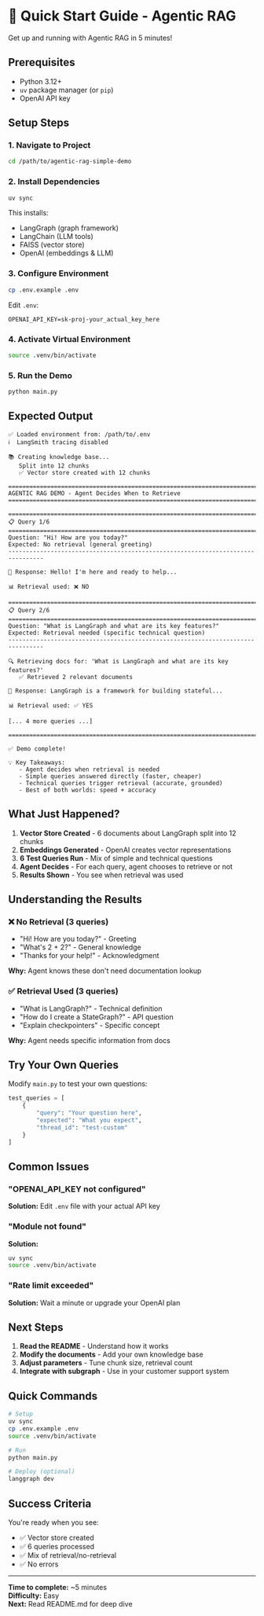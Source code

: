 # 🚀 Quick Start Guide - Agentic RAG

Get up and running with Agentic RAG in 5 minutes!

## Prerequisites

- Python 3.12+
- `uv` package manager (or `pip`)
- OpenAI API key

## Setup Steps

### 1. Navigate to Project

```bash
cd /path/to/agentic-rag-simple-demo
```

### 2. Install Dependencies

```bash
uv sync
```

This installs:
- LangGraph (graph framework)
- LangChain (LLM tools)
- FAISS (vector store)
- OpenAI (embeddings & LLM)

### 3. Configure Environment

```bash
cp .env.example .env
```

Edit `.env`:
```env
OPENAI_API_KEY=sk-proj-your_actual_key_here
```

### 4. Activate Virtual Environment

```bash
source .venv/bin/activate
```

### 5. Run the Demo

```bash
python main.py
```

## Expected Output

```
✅ Loaded environment from: /path/to/.env
ℹ️  LangSmith tracing disabled

📚 Creating knowledge base...
   Split into 12 chunks
   ✅ Vector store created with 12 chunks

================================================================================
AGENTIC RAG DEMO - Agent Decides When to Retrieve
================================================================================

================================================================================
📋 Query 1/6
================================================================================
Question: "Hi! How are you today?"
Expected: No retrieval (general greeting)
--------------------------------------------------------------------------------

💬 Response: Hello! I'm here and ready to help...

📊 Retrieval used: ❌ NO

================================================================================
📋 Query 2/6
================================================================================
Question: "What is LangGraph and what are its key features?"
Expected: Retrieval needed (specific technical question)
--------------------------------------------------------------------------------

🔍 Retrieving docs for: 'What is LangGraph and what are its key features?'
   ✅ Retrieved 2 relevant documents

💬 Response: LangGraph is a framework for building stateful...

📊 Retrieval used: ✅ YES

[... 4 more queries ...]

================================================================================

✅ Demo complete!

💡 Key Takeaways:
   - Agent decides when retrieval is needed
   - Simple queries answered directly (faster, cheaper)
   - Technical queries trigger retrieval (accurate, grounded)
   - Best of both worlds: speed + accuracy
```

## What Just Happened?

1. **Vector Store Created** - 6 documents about LangGraph split into 12 chunks
2. **Embeddings Generated** - OpenAI creates vector representations
3. **6 Test Queries Run** - Mix of simple and technical questions
4. **Agent Decides** - For each query, agent chooses to retrieve or not
5. **Results Shown** - You see when retrieval was used

## Understanding the Results

### ❌ No Retrieval (3 queries)
- "Hi! How are you today?" - Greeting
- "What's 2 + 2?" - General knowledge
- "Thanks for your help!" - Acknowledgment

**Why:** Agent knows these don't need documentation lookup

### ✅ Retrieval Used (3 queries)
- "What is LangGraph?" - Technical definition
- "How do I create a StateGraph?" - API question
- "Explain checkpointers" - Specific concept

**Why:** Agent needs specific information from docs

## Try Your Own Queries

Modify `main.py` to test your own questions:

```python
test_queries = [
    {
        "query": "Your question here",
        "expected": "What you expect",
        "thread_id": "test-custom"
    }
]
```

## Common Issues

### "OPENAI_API_KEY not configured"
**Solution:** Edit `.env` file with your actual API key

### "Module not found"
**Solution:** 
```bash
uv sync
source .venv/bin/activate
```

### "Rate limit exceeded"
**Solution:** Wait a minute or upgrade your OpenAI plan

## Next Steps

1. **Read the README** - Understand how it works
2. **Modify the documents** - Add your own knowledge base
3. **Adjust parameters** - Tune chunk size, retrieval count
4. **Integrate with subgraph** - Use in your customer support system

## Quick Commands

```bash
# Setup
uv sync
cp .env.example .env
source .venv/bin/activate

# Run
python main.py

# Deploy (optional)
langgraph dev
```

## Success Criteria

You're ready when you see:
- ✅ Vector store created
- ✅ 6 queries processed
- ✅ Mix of retrieval/no-retrieval
- ✅ No errors

---

**Time to complete:** ~5 minutes  
**Difficulty:** Easy  
**Next:** Read README.md for deep dive

